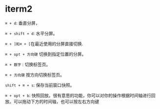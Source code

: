 # iterm2
`⌘ + d`: 垂直分屏，

`⌘ + shift + d`: 水平分屏。

`⌘ + ]和⌘ + [`在最近使用的分屏直接切换.

`⌘ + opt + 方向键` 切换到指定位置的分屏。

`⌘ + 数字` : 切换标签页。 

`⌘ + 方向键` 按方向切换标签页。

`shift + ⌘ + s`: 保存当前窗口快照。

`⌘ + opt + b`: 快照回放。很有意思的功能，你可以对你的操作根据时间轴进行回放。可以拖动下方的时间轴，也可以按左右方向键